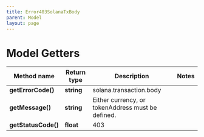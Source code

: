 ```yaml
---
title: Error403SolanaTxBody
parent: Model
layout: page
---
```


# Model Getters

Method name | Return type | Description | Notes
------------ | ------------- | ------------- | -------------
**getErrorCode()** | **string** | solana.transaction.body |
**getMessage()** | **string** | Either currency, or tokenAddress must be defined. |
**getStatusCode()** | **float** | 403 |

